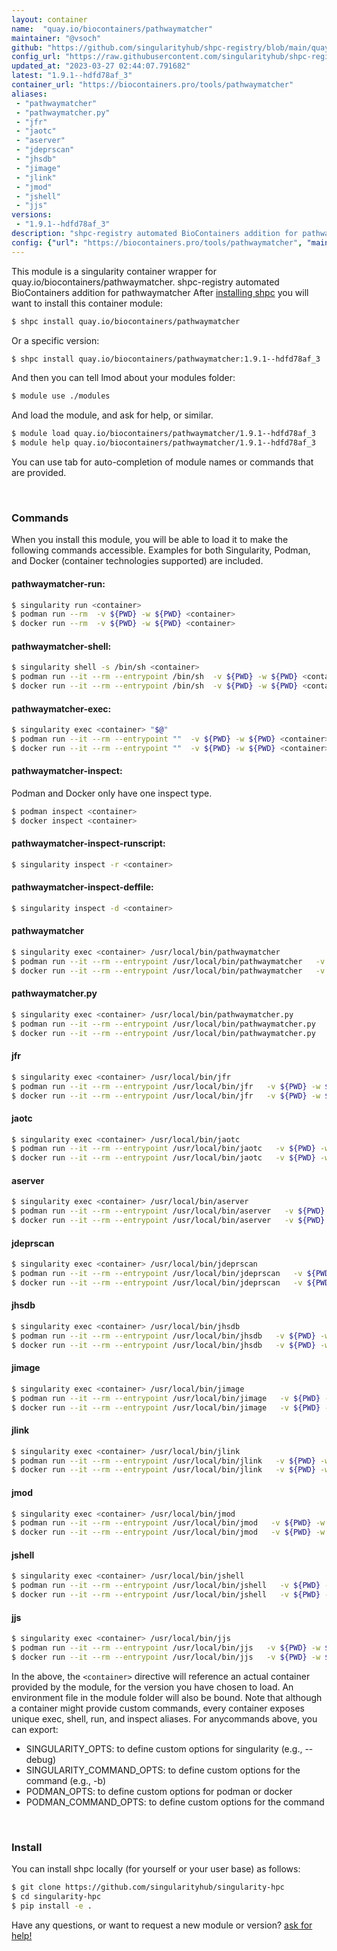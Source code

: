 ```yaml
---
layout: container
name:  "quay.io/biocontainers/pathwaymatcher"
maintainer: "@vsoch"
github: "https://github.com/singularityhub/shpc-registry/blob/main/quay.io/biocontainers/pathwaymatcher/container.yaml"
config_url: "https://raw.githubusercontent.com/singularityhub/shpc-registry/main/quay.io/biocontainers/pathwaymatcher/container.yaml"
updated_at: "2023-03-27 02:44:07.791682"
latest: "1.9.1--hdfd78af_3"
container_url: "https://biocontainers.pro/tools/pathwaymatcher"
aliases:
 - "pathwaymatcher"
 - "pathwaymatcher.py"
 - "jfr"
 - "jaotc"
 - "aserver"
 - "jdeprscan"
 - "jhsdb"
 - "jimage"
 - "jlink"
 - "jmod"
 - "jshell"
 - "jjs"
versions:
 - "1.9.1--hdfd78af_3"
description: "shpc-registry automated BioContainers addition for pathwaymatcher"
config: {"url": "https://biocontainers.pro/tools/pathwaymatcher", "maintainer": "@vsoch", "description": "shpc-registry automated BioContainers addition for pathwaymatcher", "latest": {"1.9.1--hdfd78af_3": "sha256:77797c82b6825fe93f1ee73bd8386aa014f88813f60df1466d61b1cf3b0dccd0"}, "tags": {"1.9.1--hdfd78af_3": "sha256:77797c82b6825fe93f1ee73bd8386aa014f88813f60df1466d61b1cf3b0dccd0"}, "docker": "quay.io/biocontainers/pathwaymatcher", "aliases": {"pathwaymatcher": "/usr/local/bin/pathwaymatcher", "pathwaymatcher.py": "/usr/local/bin/pathwaymatcher.py", "jfr": "/usr/local/bin/jfr", "jaotc": "/usr/local/bin/jaotc", "aserver": "/usr/local/bin/aserver", "jdeprscan": "/usr/local/bin/jdeprscan", "jhsdb": "/usr/local/bin/jhsdb", "jimage": "/usr/local/bin/jimage", "jlink": "/usr/local/bin/jlink", "jmod": "/usr/local/bin/jmod", "jshell": "/usr/local/bin/jshell", "jjs": "/usr/local/bin/jjs"}}
---
```


This module is a singularity container wrapper for quay.io/biocontainers/pathwaymatcher.
shpc-registry automated BioContainers addition for pathwaymatcher
After [installing shpc](#install) you will want to install this container module:


```bash
$ shpc install quay.io/biocontainers/pathwaymatcher
```

Or a specific version:

```bash
$ shpc install quay.io/biocontainers/pathwaymatcher:1.9.1--hdfd78af_3
```

And then you can tell lmod about your modules folder:

```bash
$ module use ./modules
```

And load the module, and ask for help, or similar.

```bash
$ module load quay.io/biocontainers/pathwaymatcher/1.9.1--hdfd78af_3
$ module help quay.io/biocontainers/pathwaymatcher/1.9.1--hdfd78af_3
```

You can use tab for auto-completion of module names or commands that are provided.

<br>

### Commands

When you install this module, you will be able to load it to make the following commands accessible.
Examples for both Singularity, Podman, and Docker (container technologies supported) are included.

#### pathwaymatcher-run:

```bash
$ singularity run <container>
$ podman run --rm  -v ${PWD} -w ${PWD} <container>
$ docker run --rm  -v ${PWD} -w ${PWD} <container>
```

#### pathwaymatcher-shell:

```bash
$ singularity shell -s /bin/sh <container>
$ podman run --it --rm --entrypoint /bin/sh  -v ${PWD} -w ${PWD} <container>
$ docker run --it --rm --entrypoint /bin/sh  -v ${PWD} -w ${PWD} <container>
```

#### pathwaymatcher-exec:

```bash
$ singularity exec <container> "$@"
$ podman run --it --rm --entrypoint ""  -v ${PWD} -w ${PWD} <container> "$@"
$ docker run --it --rm --entrypoint ""  -v ${PWD} -w ${PWD} <container> "$@"
```

#### pathwaymatcher-inspect:

Podman and Docker only have one inspect type.

```bash
$ podman inspect <container>
$ docker inspect <container>
```

#### pathwaymatcher-inspect-runscript:

```bash
$ singularity inspect -r <container>
```

#### pathwaymatcher-inspect-deffile:

```bash
$ singularity inspect -d <container>
```


#### pathwaymatcher

```bash
$ singularity exec <container> /usr/local/bin/pathwaymatcher
$ podman run --it --rm --entrypoint /usr/local/bin/pathwaymatcher   -v ${PWD} -w ${PWD} <container> -c " $@"
$ docker run --it --rm --entrypoint /usr/local/bin/pathwaymatcher   -v ${PWD} -w ${PWD} <container> -c " $@"
```


#### pathwaymatcher.py

```bash
$ singularity exec <container> /usr/local/bin/pathwaymatcher.py
$ podman run --it --rm --entrypoint /usr/local/bin/pathwaymatcher.py   -v ${PWD} -w ${PWD} <container> -c " $@"
$ docker run --it --rm --entrypoint /usr/local/bin/pathwaymatcher.py   -v ${PWD} -w ${PWD} <container> -c " $@"
```


#### jfr

```bash
$ singularity exec <container> /usr/local/bin/jfr
$ podman run --it --rm --entrypoint /usr/local/bin/jfr   -v ${PWD} -w ${PWD} <container> -c " $@"
$ docker run --it --rm --entrypoint /usr/local/bin/jfr   -v ${PWD} -w ${PWD} <container> -c " $@"
```


#### jaotc

```bash
$ singularity exec <container> /usr/local/bin/jaotc
$ podman run --it --rm --entrypoint /usr/local/bin/jaotc   -v ${PWD} -w ${PWD} <container> -c " $@"
$ docker run --it --rm --entrypoint /usr/local/bin/jaotc   -v ${PWD} -w ${PWD} <container> -c " $@"
```


#### aserver

```bash
$ singularity exec <container> /usr/local/bin/aserver
$ podman run --it --rm --entrypoint /usr/local/bin/aserver   -v ${PWD} -w ${PWD} <container> -c " $@"
$ docker run --it --rm --entrypoint /usr/local/bin/aserver   -v ${PWD} -w ${PWD} <container> -c " $@"
```


#### jdeprscan

```bash
$ singularity exec <container> /usr/local/bin/jdeprscan
$ podman run --it --rm --entrypoint /usr/local/bin/jdeprscan   -v ${PWD} -w ${PWD} <container> -c " $@"
$ docker run --it --rm --entrypoint /usr/local/bin/jdeprscan   -v ${PWD} -w ${PWD} <container> -c " $@"
```


#### jhsdb

```bash
$ singularity exec <container> /usr/local/bin/jhsdb
$ podman run --it --rm --entrypoint /usr/local/bin/jhsdb   -v ${PWD} -w ${PWD} <container> -c " $@"
$ docker run --it --rm --entrypoint /usr/local/bin/jhsdb   -v ${PWD} -w ${PWD} <container> -c " $@"
```


#### jimage

```bash
$ singularity exec <container> /usr/local/bin/jimage
$ podman run --it --rm --entrypoint /usr/local/bin/jimage   -v ${PWD} -w ${PWD} <container> -c " $@"
$ docker run --it --rm --entrypoint /usr/local/bin/jimage   -v ${PWD} -w ${PWD} <container> -c " $@"
```


#### jlink

```bash
$ singularity exec <container> /usr/local/bin/jlink
$ podman run --it --rm --entrypoint /usr/local/bin/jlink   -v ${PWD} -w ${PWD} <container> -c " $@"
$ docker run --it --rm --entrypoint /usr/local/bin/jlink   -v ${PWD} -w ${PWD} <container> -c " $@"
```


#### jmod

```bash
$ singularity exec <container> /usr/local/bin/jmod
$ podman run --it --rm --entrypoint /usr/local/bin/jmod   -v ${PWD} -w ${PWD} <container> -c " $@"
$ docker run --it --rm --entrypoint /usr/local/bin/jmod   -v ${PWD} -w ${PWD} <container> -c " $@"
```


#### jshell

```bash
$ singularity exec <container> /usr/local/bin/jshell
$ podman run --it --rm --entrypoint /usr/local/bin/jshell   -v ${PWD} -w ${PWD} <container> -c " $@"
$ docker run --it --rm --entrypoint /usr/local/bin/jshell   -v ${PWD} -w ${PWD} <container> -c " $@"
```


#### jjs

```bash
$ singularity exec <container> /usr/local/bin/jjs
$ podman run --it --rm --entrypoint /usr/local/bin/jjs   -v ${PWD} -w ${PWD} <container> -c " $@"
$ docker run --it --rm --entrypoint /usr/local/bin/jjs   -v ${PWD} -w ${PWD} <container> -c " $@"
```



In the above, the `<container>` directive will reference an actual container provided
by the module, for the version you have chosen to load. An environment file in the
module folder will also be bound. Note that although a container
might provide custom commands, every container exposes unique exec, shell, run, and
inspect aliases. For anycommands above, you can export:

 - SINGULARITY_OPTS: to define custom options for singularity (e.g., --debug)
 - SINGULARITY_COMMAND_OPTS: to define custom options for the command (e.g., -b)
 - PODMAN_OPTS: to define custom options for podman or docker
 - PODMAN_COMMAND_OPTS: to define custom options for the command

<br>

### Install

You can install shpc locally (for yourself or your user base) as follows:

```bash
$ git clone https://github.com/singularityhub/singularity-hpc
$ cd singularity-hpc
$ pip install -e .
```

Have any questions, or want to request a new module or version? [ask for help!](https://github.com/singularityhub/singularity-hpc/issues)